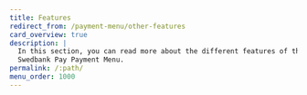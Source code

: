 ```yaml
---
title: Features
redirect_from: /payment-menu/other-features
card_overview: true
description: |
  In this section, you can read more about the different features of the
  Swedbank Pay Payment Menu.
permalink: /:path/
menu_order: 1000
---
```


